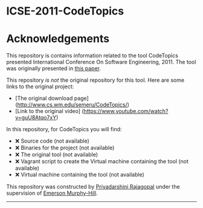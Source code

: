 # ICSE-2011-CodeTopics

# Acknowledgements #

This repository is contains information related to the tool CodeTopics presented International Conference On Software Engineering, 2011. The tool was originally presented in [this paper](http://dl.acm.org/citation.cfm?doid=1985793.1985988).

This repository _is not_ the original repository for this tool. Here are some links to the original project:
* [The original download page] (http://www.cs.wm.edu/semeru/CodeTopics/)
* [Link to the original video] (https://www.youtube.com/watch?v=guU8Atqo7xY)

In this repository, for CodeTopics you will find:
* :x: Source code (not available)
* :x: Binaries for the project (not available)
* :x: The original tool (not available)
* :x: Vagrant script to create the Virtual machine containing the tool (not available)
* :x: Virtual machine containing the tool (not available)

This repository was constructed by [Priyadarshini Rajagopal](https://github.com/PriyadarshiniRajagopal) under the supervision of [Emerson Murphy-Hill](https://github.com/CaptainEmerson).  

***
